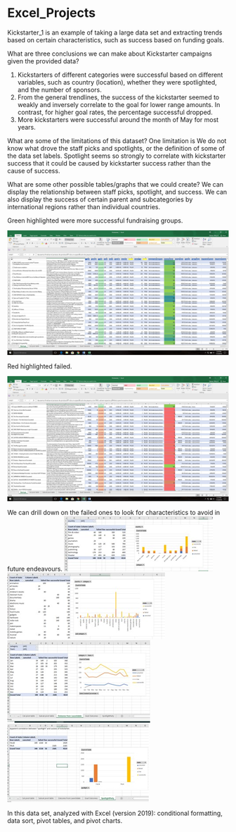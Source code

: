 # Excel_Projects

Kickstarter_1 is an example of taking a large data set and extracting trends based on certain characteristics, such as success based on funding goals.

What are three conclusions we can make about Kickstarter campaigns given the provided data?
1.	Kickstarters of different categories were successful based on different variables, such as country (location), whether they were spotlighted, and the number of sponsors.
2.	From the general trendlines, the success of the kickstarter seemed to weakly and inversely correlate to the goal for lower range amounts. In contrast, for higher goal rates, the percentage successful dropped. 
3.	More kickstarters were successful around the month of May for most years.

What are some of the limitations of this dataset?
One limitation is We do not know what drove the staff picks and spotlights, or the definition of some of the data set labels. Spotlight seems so strongly to correlate with kickstarter success that it could be caused by kickstarter success rather than the cause of success. 

What are some other possible tables/graphs that we could create?
We can display the relationship between staff picks, spotlight, and success. We can also display the success of certain parent and subcategories by international regions rather than individual countries.

Green highlighted were more successful fundraising groups. 

![Excel_projects](kickstarter1.jpg)

Red highlighted failed. 

![Excel_projects](kickstarter2.jpg)

We can drill down on the failed ones to look for characteristics to avoid in future endeavours.
![Excel_projects](Picture1.jpg)
![Excel_projects](Picture2.jpg)
![Excel_projects](Picture3.jpg)
![Excel_projects](Picture4.jpg)


In this data set, analyzed with Excel (version 2019): conditional formatting, data sort, pivot tables, and pivot charts.



